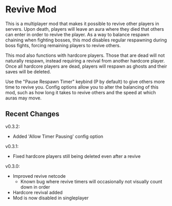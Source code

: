 # Revive Mod

This is a multiplayer mod that makes it possible to revive other players in servers.
Upon death, players will leave an aura where they died that others can enter in order to revive the player.
As a way to balance respawn chaining when fighting bosses, this mod disables regular respawning during boss fights, forcing remaining players to revive others.

This mod also functions with hardcore players. Those that are dead will not naturally respawn, instead requiring a revival from another hardcore player.
Once all hardcore players are dead, players will respawn as ghosts and their saves will be deleted.

Use the "Pause Respawn Timer" keybind (P by default) to give others more time to revive you.
Config options allow you to alter the balancing of this mod, such as how long it takes to revive others and the speed at which auras may move.

## Recent Changes

v0.3.2:
- Added 'Allow Timer Pausing' config option

v0.3.1:
- Fixed hardcore players still being deleted even after a revive

v0.3.0:
- Improved revive netcode
    - Known bug where revive timers will occasionally not visually count down in order
- Hardcore revival added
- Mod is now disabled in singleplayer
